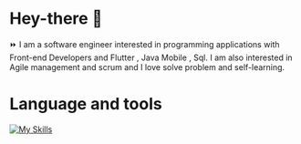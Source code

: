 # Hey-there :wave:

:fast_forward: I am a software engineer interested in programming applications with Front-end Developers and Flutter , Java Mobile , Sql. I am also interested in Agile management and scrum and I love solve problem and self-learning.

# Language and tools

[![My Skills](https://skillicons.dev/icons?i=js,html,css,react,expressjs,nextjs,mongodb,flutter,java,bootstrap,visualstudio,androidstudio,firebase)](https://skillicons.dev)

